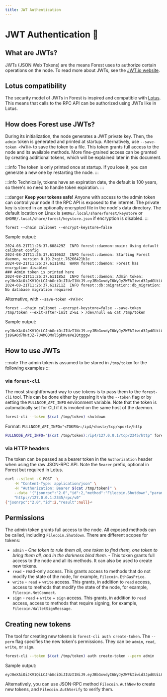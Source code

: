 ```yaml
---
title: JWT Authentication
---
```


# JWT Authentication :key:

## What are JWTs?

JWTs (JSON Web Tokens) are the means Forest uses to authorize certain operations on the node. To read more about JWTs, see the [JWT.io website](https://jwt.io/introduction/).

## Lotus compatibility

The security model of JWTs in Forest is inspired and compatible with [Lotus](https://github.com/filecoin-project/lotus). This means that calls to the RPC API can be authorized using JWTs like in Lotus.

## How does Forest use JWTs?

During its initialization, the node generates a JWT private key. Then, the `admin` token is generated and printed at startup. Alternatively, use `--save-token <PATH>` to save the token to a file. This token grants full access to the node and its available methods. More fine-grained access can be granted by creating additional tokens, which will be explained later in this document.

:::info
The token is only printed once at startup. If you lose it, you can generate a new one by restarting the node.
:::

:::info
Technically, tokens have an expiration date, the default is 100 years, so there's no need to handle token expiration.
:::

:::danger
**Keep your tokens safe!** Anyone with access to the admin token can control your node if the RPC API is exposed to the internet. The private key is stored in an optionally encrypted file in the node's data directory. The default location on Linux is `$HOME/.local/share/forest/keystore` or `$HOME/.local/share/forest/keystore.json` if encryption is disabled.
:::

```shell
forest --chain calibnet --encrypt-keystore=false
```

Sample output:

```console
2024-08-21T11:26:37.608429Z  INFO forest::daemon::main: Using default calibnet config
2024-08-21T11:26:37.611063Z  INFO forest::daemon: Starting Forest daemon, version 0.19.2+git.76266421b1e
2024-08-21T11:26:37.611140Z  WARN forest::daemon: Forest has encryption disabled
### Admin token is printed here
2024-08-21T11:26:37.611185Z  INFO forest::daemon: Admin token: eyJ0eXAiOiJKV1QiLCJhbGciOiJIUzI1NiJ9.eyJBbGxvdyI6WyJyZWFkIiwid3JpdGUiLCJzaWduIiwiYWRtaW4iXSwiZXhwIjo0ODc3ODM5NTk3fQ.lnlboKjZhidbH177hWAD8m61MGwCu6w9AYCWaUZoepM
2024-08-21T11:26:37.611211Z  INFO forest::db::migration::db_migration: No database migration required
```

Alternative, with `--save-token <PATH>`:

```shell
forest --chain calibnet --encrypt-keystore=false --save-token /tmp/token --exit-after-init 2>&1 > /dev/null && cat /tmp/token
```

Sample output:

```console
eyJ0eXAiOiJKV1QiLCJhbGciOiJIUzI1NiJ9.eyJBbGxvdyI6WyJyZWFkIiwid3JpdGUiLCJzaWduIiwiYWRtaW4iXSwiZXhwIjo0ODc3ODM5NzM5fQ.Ra0u-js9GA0d7hHtJZ-7U4MGOMol5gkMveVeIQtgggw
```

## How to use JWTs

:::note
The admin token is assumed to be stored in `/tmp/token` for the following examples
:::

### via `forest-cli`

The most straightforward way to use tokens is to pass them to the `forest-cli` tool. This can be done either by passing it via the `--token` flag or by setting the `FULLNODE_API_INFO` environment variable. Note that the token is automatically set for CLI if it is invoked on the same host of the daemon.

```bash
forest-cli --token $(cat /tmp/token) shutdown
```

Format: `FULLNODE_API_INFO="<TOKEN>:/ip4/<host>/tcp/<port>/http`

```bash
FULLNODE_API_INFO="$(cat /tmp/token):/ip4/127.0.0.1/tcp/2345/http" forest-cli shutdown
```

### via HTTP headers

The token can be passed as a bearer token in the `Authorization` header when using the raw JSON-RPC API. Note the `Bearer` prefix, optional in Forest but required in Lotus.

```bash
curl --silent -X POST  \
    -H "Content-Type: application/json" \
    -H "Authorization: Bearer $(cat /tmp/token)" \
    --data '{"jsonrpc":"2.0","id":2,"method":"Filecoin.Shutdown","param":"null"}' \
    "http://127.0.0.1:2345/rpc/v0"
{"jsonrpc":"2.0","id":2,"result":null}⏎
```

## Permissions

The admin token grants full access to the node. All exposed methods can be called, including `Filecoin.Shutdown`. There are different scopes for tokens:

- `admin` - _One token to rule them all, one token to find them, one token to bring them all, and in the darkness bind them._ - This token grants full access to the node and all its methods. It can also be used to create new tokens.
- `read` - read-only access. This grants access to methods that do not modify the state of the node, for example, `Filecoin.EthGasPrice`.
- `write` - `read` + `write` access. This grants, in addition to `read` access, access to methods that modify the state of the node, for example, `Filecoin.NetConnect`.
- `sign` - `read` + `write` + `sign` access. This grants, in addition to `read` access, access to methods that require signing, for example, `Filecoin.WalletSignMessage`.

## Creating new tokens

The tool for creating new tokens is `forest-cli auth create-token`. The `--perm` flag specifies the new token's permissions. They can be `admin`, `read`, `write`, or `sign`.

```bash
forest-cli --token $(cat /tmp/token) auth create-token --perm admin
```

Sample output:

```console
eyJ0eXAiOiJKV1QiLCJhbGciOiJIUzI1NiJ9.eyJBbGxvdyI6WyJyZWFkIiwid3JpdGUiLCJzaWduIiwiYWRtaW4iXSwiZXhwIjoxNzI5NTAzOTUzfQ.iRrbKNsujJsi89JauFPmFXM5DhgFc4hurtoncxN4pl8
```

Alternatively, you can use JSON-RPC method `Filecoin.AuthNew` to create new tokens, and `Filecoin.AuthVerify` to verify them.
